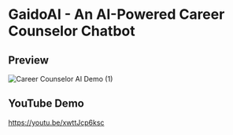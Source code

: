 # GaidoAI - An AI-Powered Career Counselor Chatbot

## Preview
![Career Counselor AI Demo (1)](https://github.com/user-attachments/assets/442976d7-d537-4e69-b548-7db79c146e24)

## YouTube Demo
https://youtu.be/xwttJcp6ksc
